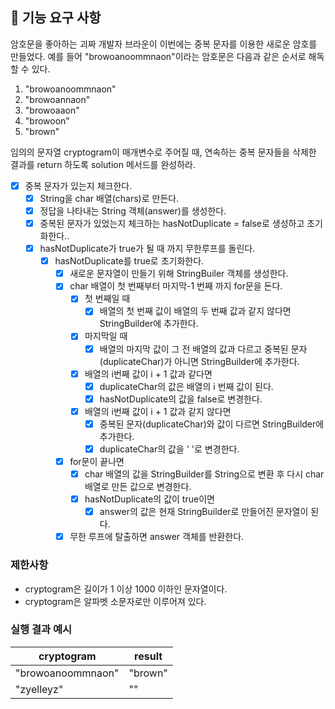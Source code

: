 ## 🚀 기능 요구 사항

암호문을 좋아하는 괴짜 개발자 브라운이 이번에는 중복 문자를 이용한 새로운 암호를 만들었다. 예를 들어 "browoanoommnaon"이라는 암호문은 다음과 같은 순서로 해독할 수 있다.

1. "browoanoommnaon"
2. "browoannaon"
3. "browoaaon"
4. "browoon"
5. "brown"

임의의 문자열 cryptogram이 매개변수로 주어질 때, 연속하는 중복 문자들을 삭제한 결과를 return 하도록 solution 메서드를 완성하라.

- [x] 중복 문자가 있는지 체크한다.
  - [x] String을 char 배열(chars)로 만든다.
  - [x] 정답을 나타내는 String 객체(answer)를 생성한다.
  - [x] 중복된 문자가 있었는지 체크하는 hasNotDuplicate = false로 생성하고 초기화한다..
  - [x] hasNotDuplicate가 true가 될 때 까지 무한루프를 돌린다.
    - [x] hasNotDuplicate를 true로 초기화한다.
      - [x] 새로운 문자열이 만들기 위해 StringBuiler 객체를 생성한다.
      - [x] char 배열이 첫 번째부터 마지막-1 번째 까지 for문을 돈다.
        - [x] 첫 번째일 때 
          - [x] 배열의 첫 번째 값이 배열의 두 번째 값과 같지 않다면 StringBuilder에 추가한다.
        - [x] 마지막일 때 
          - [x] 배열의 마지막 값이 그 전 배열의 값과 다르고 중복된 문자(duplicateChar)가 아니면 StringBuilder에 추가한다.
        - [x] 배열의 i번째 값이 i + 1 값과 같다면 
          - [x] duplicateChar의 값은 배열의 i 번째 값이 된다.
          - [x] hasNotDuplicate의 값을 false로 변경한다. 
        - [x] 배열의 i번째 값이 i + 1 값과 같지 않다면
          - [x] 중복된 문자(duplicateChar)와 값이 다르면 StringBuilder에 추가한다.
          - [x] duplicateChar의 값을 ' '로 변경한다.
      - [x] for문이 끝나면
        - [x] char 배열의 값을 StringBuilder를 String으로 변환 후 다시 char 배열로 만든 값으로 변경한다.
        - [x] hasNotDuplicate의 값이 true이면 
          - [x] answer의 값은 현재 StringBuilder로 만들어진 문자열이 된다. 
      - [x] 무한 루프에 탈출하면 answer 객체를 반환한다.

### 제한사항

- cryptogram은 길이가 1 이상 1000 이하인 문자열이다.
- cryptogram은 알파벳 소문자로만 이루어져 있다.

### 실행 결과 예시

| cryptogram | result |
| --- | --- |
| "browoanoommnaon" | "brown" |
| "zyelleyz" | "" |

